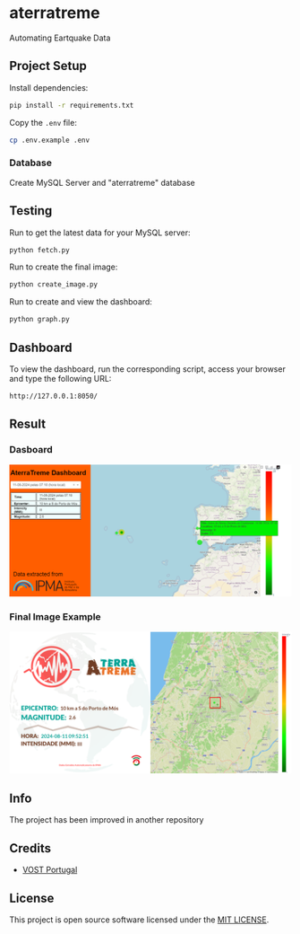# aterratreme
 Automating Eartquake Data 

## Project Setup
Install dependencies:
```sh
pip install -r requirements.txt
```

Copy the `.env` file:
```sh
cp .env.example .env
```

### Database
Create MySQL Server and "aterratreme" database


## Testing
Run to get the latest data for your MySQL server:
```sh
python fetch.py
```

Run to create the final image:
```sh
python create_image.py
```

Run to create and view the dashboard:
```sh
python graph.py
```

## Dashboard
To view the dashboard, run the corresponding script, access your browser and type the following URL:
```sh
http://127.0.0.1:8050/
```

## Result

### Dasboard
![AterraTreme Dashboard](/images/dashboard.png)

### Final Image Example
![AterraTreme Dashboard](/images/SISMO_TWEET.png)


## Info
The project has been improved in another repository

## Credits
- [VOST Portugal](https://github.com/vostpt)

## License
This project is open source software licensed under the [MIT LICENSE](LICENSE).